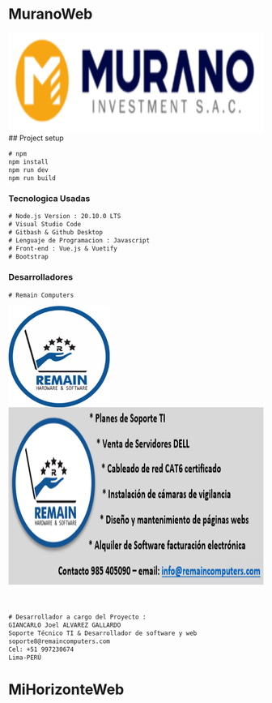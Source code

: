 # MuranoWeb
<img src="https://github.com/giandeveloper2109/MuranoWeb/blob/main/src/assets/logoMurano.png?raw=true" alt="Descripción de la imagen" width="600" height="200" align="middle">
## Project setup

```
# npm
npm install
npm run dev
npm run build
```

### Tecnologica Usadas

```
# Node.js Version : 20.10.0 LTS
# Visual Studio Code
# Gitbash & Github Desktop
# Lenguaje de Programacion : Javascript
# Front-end : Vue.js & Vuetify
# Bootstrap

```
### Desarrolladores
```
# Remain Computers

```
<img  src="https://github.com/giandeveloper2109/PenayFauraWebPage2023/blob/main/src/assets/logoRC.png?raw=true" alt="Remain Computers Logo" width="200" height="200" align="middle">
<img  src="https://github.com/giandeveloper2109/PenayFauraWebPage2023/blob/main/src/assets/serviciosRC.png?raw=true" alt="Servicios Remain Computers" width="800" height="350" align="middle">

#
```

# Desarrollador a cargo del Proyecto :
GIANCARLO Joel ALVAREZ GALLARDO
Soporte Técnico TI & Desarrollador de software y web
soporte8@remaincomputers.com
Cel: +51 997230674
Lima-PERÚ
```

# MiHorizonteWeb
